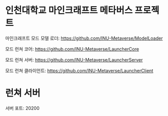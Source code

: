 # 인천대학교 마인크래프트 메타버스 프로젝트

마인크래프트 모드 모델 로더: https://github.com/INU-Metaverse/ModelLoader

모드 런쳐 코어: https://github.com/INU-Metaverse/LauncherCore

모드 런쳐 서버: https://github.com/INU-Metaverse/LauncherServer

모드 런쳐 클라이언트: https://github.com/INU-Metaverse/LauncherClient

# 런쳐 서버

서버 포트: 20200
